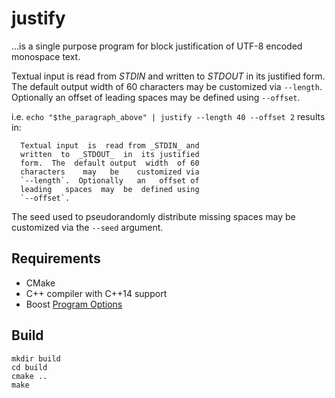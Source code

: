 # justify

...is a single purpose program for block justification of UTF-8 encoded monospace text.

Textual input is read from _STDIN_ and written to _STDOUT_ in its justified form. The default output width of 60 characters may be customized via `--length`. Optionally an offset of leading spaces may be defined using `--offset`.

i.e. `echo "$the_paragraph_above" | justify --length 40 --offset 2` results in:

	  Textual input  is  read from _STDIN_ and
	  written  to  _STDOUT_  in  its justified
	  form.  The  default output  width  of 60
	  characters    may   be    customized via
	  `--length`.  Optionally   an   offset of
	  leading   spaces  may  be  defined using
	  `--offset`.

The seed used to pseudorandomly distribute missing spaces may be customized via the `--seed` argument.

## Requirements

* CMake
* C++ compiler with C++14 support
* Boost [Program Options](http://www.boost.org/doc/libs/1_60_0/doc/html/program_options.html)

## Build

	mkdir build
	cd build
	cmake ..
	make
